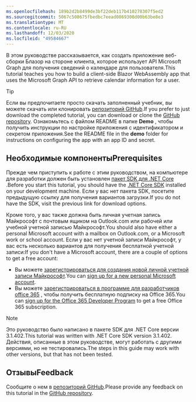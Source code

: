 ```yaml
---
ms.openlocfilehash: 189b2d2b8499de3bf22deb117b410278307f5ed2
ms.sourcegitcommit: 5067c508675fbedbc7eead0869308d00b63be8e3
ms.translationtype: MT
ms.contentlocale: ru-RU
ms.lasthandoff: 12/03/2020
ms.locfileid: "49584667"
---
```

<!-- markdownlint-disable MD002 MD041 -->

<span data-ttu-id="801db-101">В этом руководстве рассказывается, как создать приложение веб-сборки Блазор на стороне клиента, которое использует API Microsoft Graph для получения сведений о календаре для пользователя.</span><span class="sxs-lookup"><span data-stu-id="801db-101">This tutorial teaches you how to build a client-side Blazor WebAssembly app that uses the Microsoft Graph API to retrieve calendar information for a user.</span></span>

> [!TIP]
> <span data-ttu-id="801db-102">Если вы предпочитаете просто скачать заполненный учебник, вы можете скачать или клонировать [репозиторий GitHub](https://github.com/microsoftgraph/msgraph-training-blazor-clientside).</span><span class="sxs-lookup"><span data-stu-id="801db-102">If you prefer to just download the completed tutorial, you can download or clone the [GitHub repository](https://github.com/microsoftgraph/msgraph-training-blazor-clientside).</span></span> <span data-ttu-id="801db-103">Ознакомьтесь с файлом README в папке **Demo** , чтобы получить инструкции по настройке приложения с идентификатором и секретом приложения.</span><span class="sxs-lookup"><span data-stu-id="801db-103">See the README file in the **demo** folder for instructions on configuring the app with an app ID and secret.</span></span>

## <a name="prerequisites"></a><span data-ttu-id="801db-104">Необходимые компоненты</span><span class="sxs-lookup"><span data-stu-id="801db-104">Prerequisites</span></span>

<span data-ttu-id="801db-105">Прежде чем приступить к работе с этим руководством, на компьютере для разработки должен быть установлен [пакет SDK для .NET Core](https://dotnet.microsoft.com/download) .</span><span class="sxs-lookup"><span data-stu-id="801db-105">Before you start this tutorial, you should have the [.NET Core SDK](https://dotnet.microsoft.com/download) installed on your development machine.</span></span> <span data-ttu-id="801db-106">Если у вас нет пакета SDK, посетите предыдущую ссылку для получения вариантов загрузки.</span><span class="sxs-lookup"><span data-stu-id="801db-106">If you do not have the SDK, visit the previous link for download options.</span></span>

<span data-ttu-id="801db-107">Кроме того, у вас также должна быть личная учетная запись Майкрософт с почтовым ящиком на Outlook.com или рабочей или учебной учетной записью Майкрософт.</span><span class="sxs-lookup"><span data-stu-id="801db-107">You should also have either a personal Microsoft account with a mailbox on Outlook.com, or a Microsoft work or school account.</span></span> <span data-ttu-id="801db-108">Если у вас нет учетной записи Майкрософт, у вас есть несколько вариантов для получения бесплатной учетной записи:</span><span class="sxs-lookup"><span data-stu-id="801db-108">If you don't have a Microsoft account, there are a couple of options to get a free account:</span></span>

- <span data-ttu-id="801db-109">Вы можете [зарегистрироваться для создания новой личной учетной записи Майкрософт](https://signup.live.com/signup?wa=wsignin1.0&rpsnv=12&ct=1454618383&rver=6.4.6456.0&wp=MBI_SSL_SHARED&wreply=https://mail.live.com/default.aspx&id=64855&cbcxt=mai&bk=1454618383&uiflavor=web&uaid=b213a65b4fdc484382b6622b3ecaa547&mkt=E-US&lc=1033&lic=1).</span><span class="sxs-lookup"><span data-stu-id="801db-109">You can [sign up for a new personal Microsoft account](https://signup.live.com/signup?wa=wsignin1.0&rpsnv=12&ct=1454618383&rver=6.4.6456.0&wp=MBI_SSL_SHARED&wreply=https://mail.live.com/default.aspx&id=64855&cbcxt=mai&bk=1454618383&uiflavor=web&uaid=b213a65b4fdc484382b6622b3ecaa547&mkt=E-US&lc=1033&lic=1).</span></span>
- <span data-ttu-id="801db-110">Вы можете [зарегистрироваться в программе для разработчиков office 365](https://developer.microsoft.com/office/dev-program) , чтобы получить бесплатную подписку на Office 365.</span><span class="sxs-lookup"><span data-stu-id="801db-110">You can [sign up for the Office 365 Developer Program](https://developer.microsoft.com/office/dev-program) to get a free Office 365 subscription.</span></span>

> [!NOTE]
> <span data-ttu-id="801db-111">Это руководство было написано в пакете SDK для .NET Core версии 3.1.402.</span><span class="sxs-lookup"><span data-stu-id="801db-111">This tutorial was written with .NET Core SDK version 3.1.402.</span></span> <span data-ttu-id="801db-112">Действия, описанные в этом руководстве, могут работать с другими версиями, но не тестировались.</span><span class="sxs-lookup"><span data-stu-id="801db-112">The steps in this guide may work with other versions, but that has not been tested.</span></span>

## <a name="feedback"></a><span data-ttu-id="801db-113">Отзывы</span><span class="sxs-lookup"><span data-stu-id="801db-113">Feedback</span></span>

<span data-ttu-id="801db-114">Сообщите о нем в [репозиторий GitHub](https://github.com/microsoftgraph/msgraph-training-blazor-clientside).</span><span class="sxs-lookup"><span data-stu-id="801db-114">Please provide any feedback on this tutorial in the [GitHub repository](https://github.com/microsoftgraph/msgraph-training-blazor-clientside).</span></span>
